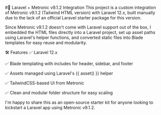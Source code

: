 #🎉 Laravel + Metronic v9.1.2 Integration
This project is a custom integration of Metronic v9.1.2 (Tailwind HTML version) with Laravel 12.x, built manually due to the lack of an official Laravel starter package for this version.

Since Metronic v9.1.2 doesn't come with Laravel support out of the box, I embedded the HTML files directly into a Laravel project, set up asset paths using Laravel's helper functions, and converted static files into Blade templates for easy reuse and modularity.

🛠️ Features
✅ Laravel 12.x

✅ Blade templating with includes for header, sidebar, and footer

✅ Assets managed using Laravel's {{ asset() }} helper

✅ TailwindCSS-based UI from Metronic

✅ Clean and modular folder structure for easy scaling

I'm happy to share this as an open-source starter kit for anyone looking to kickstart a Laravel app using Metronic v9.1.2.

